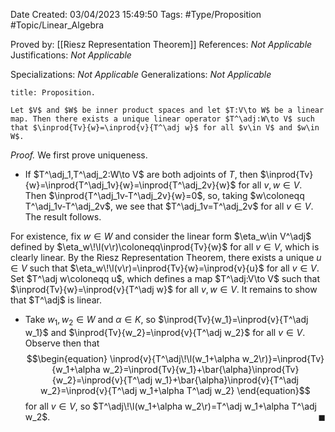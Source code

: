 <div class="topSpace"></div>

Date Created: 03/04/2023 15:49:50
Tags: #Type/Proposition #Topic/Linear_Algebra

Proved by: [[Riesz Representation Theorem]]
References: _Not Applicable_
Justifications: _Not Applicable_

Specializations: _Not Applicable_
Generalizations: _Not Applicable_

``` ad-Proposition
title: Proposition.

Let $V$ and $W$ be inner product spaces and let $T:V\to W$ be a linear map. Then there exists a unique linear operator $T^\adj:W\to V$ such that $\inprod{Tv}{w}=\inprod{v}{T^\adj w}$ for all $v\in V$ and $w\in W$.

```

<i>Proof.</i> We first prove uniqueness.
* If $T^\adj_1,T^\adj_2:W\to V$ are both adjoints of $T$, then $\inprod{Tv}{w}=\inprod{T^\adj_1v}{w}=\inprod{T^\adj_2v}{w}$ for all $v,w\in V$. Then $\inprod{T^\adj_1v-T^\adj_2v}{w}=0$, so, taking $w\coloneqq T^\adj_1v-T^\adj_2v$, we see that $T^\adj_1v=T^\adj_2v$ for all $v\in V$. The result follows.

For existence, fix $w\in W$ and consider the linear form $\eta_w\in V^\adj$ defined by $\eta_w\!\l(v\r)\coloneqq\inprod{Tv}{w}$ for all $v\in V$, which is clearly linear. By the Riesz Representation Theorem, there exists a unique $u\in V$ such that $\eta_w\!\l(v\r)=\inprod{Tv}{w}=\inprod{v}{u}$ for all $v\in V$. Set $T^\adj w\coloneqq u$, which defines a map $T^\adj:V\to V$ such that $\inprod{Tv}{w}=\inprod{v}{T^\adj w}$ for all $v,w\in V$. It remains to show that $T^\adj$ is linear.
* Take $w_1,w_2\in W$ and $\alpha\in K$, so $\inprod{Tv}{w_1}=\inprod{v}{T^\adj w_1}$ and $\inprod{Tv}{w_2}=\inprod{v}{T^\adj w_2}$ for all $v\in V$. Observe then that
$$\begin{equation}
    \inprod{v}{T^\adj\!\l(w_1+\alpha w_2\r)}=\inprod{Tv}{w_1+\alpha w_2}=\inprod{Tv}{w_1}+\bar{\alpha}\inprod{Tv}{w_2}=\inprod{v}{T^\adj w_1}+\bar{\alpha}\inprod{v}{T^\adj w_2}=\inprod{v}{T^\adj w_1+\alpha T^\adj w_2}
\end{equation}$$
for all $v\in V$, so $T^\adj\!\l(w_1+\alpha w_2\r)=T^\adj w_1+\alpha T^\adj w_2$.<span style="float:right;">$\blacksquare$</span>

